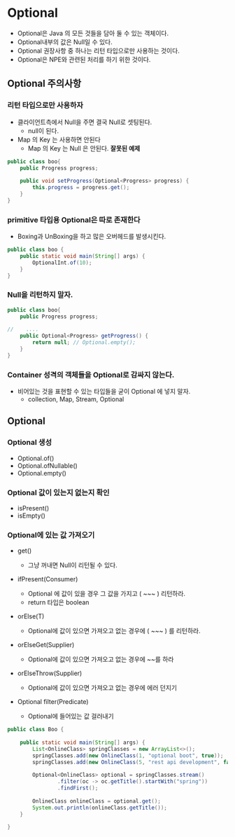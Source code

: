 # Optional
- Optional은 Java 의 모든 것들을 담아 둘 수 있는 객체이다. 
- Optional내부의 값은 Null일 수 있다.
- Optional 권장사항 중 하나는 리턴 타입으로만 사용하는 것이다.
- Optional은 NPE와 관련된 처리를 하기 위한 것이다.

## Optional 주의사항

### 리턴 타입으로만 사용하자
- 클라이언트측에서 Null을 주면 결국 Null로 셋팅된다.
    + null이 된다.
- Map 의 Key 는 사용하면 안된다
    + Map 의 Key 는 Null 은 안된다.
**잘못된 예제**
```java
public class boo{
    public Progress progress;
    
    public void setProgress(Optional<Progress> progress) {
        this.progress = progress.get();
    }
}
```

### primitive 타입용 Optional은 따로 존재한다
- Boxing과 UnBoxing을 하고 많은 오버헤드를 발생시킨다.

```java
public class boo {
    public static void main(String[] args) {
        OptionalInt.of(10);
    }
}
```

### Null을 리턴하지 말자.
```java
public class boo{
    public Progress progress;
        
//    ....
    public Optional<Progress> getProgress() {
        return null; // Optional.empty();
    }
}
```

### Container 성격의 객체들을 Optional로 감싸지 않는다.
- 비어있는 것을 표현할 수 있는 타입들을 굳이 Optional 에 넣지 말자.
    + collection, Map, Stream, Optional
  
## Optional

### Optional 생성
- Optional.of()
- Optional.ofNullable()
- Optional.empty()

### Optional 값이 있는지 없는지 확인
- isPresent()
- isEmpty()

### Optional에 있는 값 가져오기
- get()
  + 그냥 꺼내면 Null이 리턴될 수 있다.
  
- ifPresent(Consumer)
  + Optional 에 값이 있을 경우 그 값을 가지고 ( ~~~ ) 리턴하라.
  + return 타입은 boolean
  
- orElse(T)
  + Optional에 값이 있으면 가져오고 없는 경우에 ( ~~~ ) 를 리턴하라.
  
- orElseGet(Supplier)
  + Optional에 값이 있으면 가져오고 없는 경우에 ~~를 하라
  
- orElseThrow(Supplier)
  + Optional에 값이 있으면 가져오고 없는 경우에 에러 던지기
  
- Optional filter(Predicate)
  - Optional에 들어있는 값 걸러내기

```java
public class Boo {
    
    public static void main(String[] args) {
        List<OnlineClass> springClasses = new ArrayList<>();
        springClasses.add(new OnlineClass(1, "optional boot", true));
        springClasses.add(new OnlineClass(5, "rest api development", false));
        
        Optional<OnlineClass> optional = springClasses.stream()
                .filter(oc -> oc.getTitle().startWith("spring"))
                .findFirst();
        
        OnlineClass onlineClass = optional.get();
        System.out.println(onlineClass.getTitle());
    }
    
} 
```
